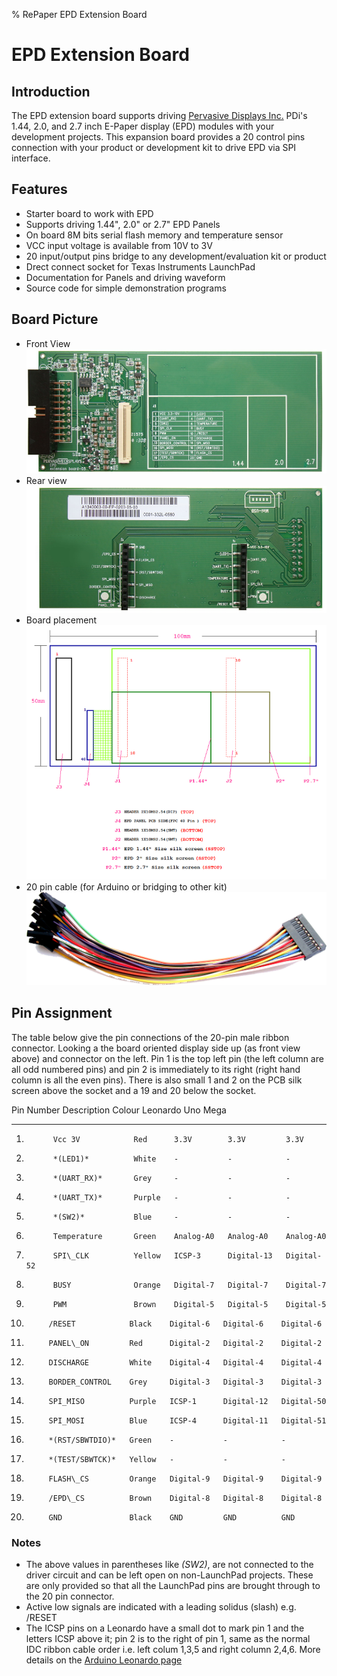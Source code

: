 % RePaper EPD Extension Board

# EPD Extension Board

## Introduction

The EPD extension board supports driving
[Pervasive Displays Inc.](http://www.pervasivedisplays.com/products/panels)
PDi's 1.44, 2.0, and 2.7 inch E-Paper display (EPD) modules with your
development projects. This expansion board provides a 20 control pins
connection with your product or development kit to drive EPD via SPI
interface.


## Features

* Starter board to work with EPD
* Supports driving 1.44", 2.0" or 2.7" EPD Panels
* On board 8M bits serial flash memory and temperature sensor
* VCC input voltage is available from 10V to 3V
* 20 input/output pins bridge to any development/evaluation kit or product
* Drect connect socket for Texas Instruments LaunchPad
* Documentation for Panels and driving waveform
* Source code for simple demonstration programs


## Board Picture

* Front View ![Front view](images/extension_board/front.jpg)
* Rear view  ![Rear view](images/extension_board/back.jpg)
* Board placement ![Board placement](images/extension_board/placement.png)
* 20 pin cable (for Arduino or bridging to other kit) ![Cable](images/extension_board/cable.jpg)


## Pin Assignment

The table below give the pin connections of the 20-pin male ribbon
connector.  Looking a the board oriented display side up (as front
view above) and connector on the left.  Pin 1 is the top left pin (the
left column are all odd numbered pins) and pin 2 is immediately to its
right (right hand column is all the even pins).  There is also small 1
and 2 on the PCB silk screen above the socket and a 19 and 20 below
the socket.

Pin Number   Description       Colour   Leonardo    Uno          Mega
----------   ---------------   ------   ---------   ----------   ---------
1.           Vcc 3V            Red      3.3V        3.3V         3.3V
2.           *(LED1)*          White    -           -            -
3.           *(UART_RX)*       Grey     -           -            -
4.           *(UART_TX)*       Purple   -           -            -
5.           *(SW2)*           Blue     -           -            -
6.           Temperature       Green    Analog-A0   Analog-A0    Analog-A0
7.           SPI\_CLK          Yellow   ICSP-3      Digital-13   Digital-52
8.           BUSY              Orange   Digital-7   Digital-7    Digital-7
9.           PWM               Brown    Digital-5   Digital-5    Digital-5
10.          /RESET            Black    Digital-6   Digital-6    Digital-6
11.          PANEL\_ON         Red      Digital-2   Digital-2    Digital-2
12.          DISCHARGE         White    Digital-4   Digital-4    Digital-4
13.          BORDER_CONTROL    Grey     Digital-3   Digital-3    Digital-3
14.          SPI_MISO          Purple   ICSP-1      Digital-12   Digital-50
15.          SPI_MOSI          Blue     ICSP-4      Digital-11   Digital-51
16.          *(RST/SBWTDIO)*   Green    -           -            -
17.          *(TEST/SBWTCK)*   Yellow   -           -            -
18.          FLASH\_CS         Orange   Digital-9   Digital-9    Digital-9
19.          /EPD\_CS          Brown    Digital-8   Digital-8    Digital-8
20.          GND               Black    GND         GND          GND

### Notes

* The above values in parentheses like *(SW2)*, are not connected
  to the driver circuit and can be left open on non-LaunchPad
  projects.  These are only provided so that all the LaunchPad pins
  are brought through to the 20 pin connector.
* Active low signals are indicated with a leading solidus (slash) e.g. /RESET
* The ICSP pins on a Leonardo have a small dot to mark pin 1 and the letters ICSP
  above it; pin 2 is to the right of pin 1, same as the normal IDC ribbon cable order
  i.e. left colum 1,3,5 and right column 2,4,6.  More details on the
  [Arduino Leonardo page](http://arduino.cc/en/Main/arduinoBoardLeonardo)


